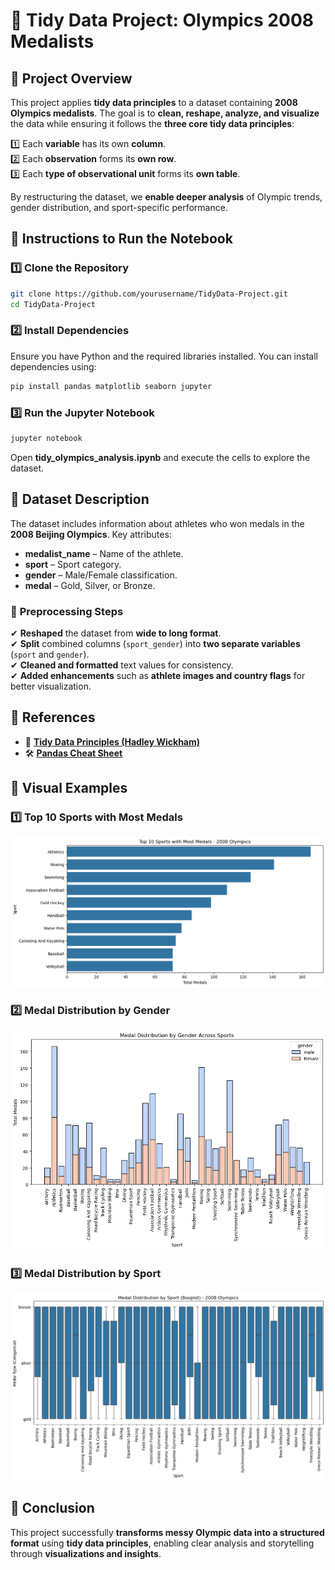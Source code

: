 # 🏅 Tidy Data Project: Olympics 2008 Medalists

## 📌 Project Overview
This project applies **tidy data principles** to a dataset containing **2008 Olympics medalists**. The goal is to **clean, reshape, analyze, and visualize** the data while ensuring it follows the **three core tidy data principles**:

1️⃣ Each **variable** has its own **column**.  
2️⃣ Each **observation** forms its **own row**.  
3️⃣ Each **type of observational unit** forms its **own table**.  

By restructuring the dataset, we **enable deeper analysis** of Olympic trends, gender distribution, and sport-specific performance.


## 📌 Instructions to Run the Notebook

### 1️⃣ **Clone the Repository**
```bash
git clone https://github.com/yourusername/TidyData-Project.git
cd TidyData-Project
```

### 2️⃣ **Install Dependencies**
Ensure you have Python and the required libraries installed. You can install dependencies using:
```bash
pip install pandas matplotlib seaborn jupyter
```

### 3️⃣ **Run the Jupyter Notebook**
```bash
jupyter notebook
```
Open **tidy_olympics_analysis.ipynb** and execute the cells to explore the dataset.


## 📌 Dataset Description

The dataset includes information about athletes who won medals in the **2008 Beijing Olympics**. Key attributes:

- **medalist_name** – Name of the athlete.  
- **sport** – Sport category.  
- **gender** – Male/Female classification.  
- **medal** – Gold, Silver, or Bronze.  

### 🔹 **Preprocessing Steps**
✔ **Reshaped** the dataset from **wide to long format**.  
✔ **Split** combined columns (`sport_gender`) into **two separate variables** (`sport` and `gender`).  
✔ **Cleaned and formatted** text values for consistency.  
✔ **Added enhancements** such as **athlete images and country flags** for better visualization.  


## 📌 References
- 📄 **[Tidy Data Principles (Hadley Wickham)](https://vita.had.co.nz/papers/tidy-data.pdf)**
- 🛠️ **[Pandas Cheat Sheet](https://pandas.pydata.org/Pandas_Cheat_Sheet.pdf)**


## 📌 Visual Examples

### **1️⃣ Top 10 Sports with Most Medals**
![Top Sports Bar Chart](images/Top%2010%20with%20Most%20Medals.png)

### **2️⃣ Medal Distribution by Gender**
![Medal Gender Distribution](images/Medal%20Distribution%20by%20Gender.png)

### **3️⃣ Medal Distribution by Sport**
![Medal Sport Distribution](images/Medal%20Distribution%20by%20Sport.png)


## 📌 Conclusion
This project successfully **transforms messy Olympic data into a structured format** using **tidy data principles**, enabling clear analysis and storytelling through **visualizations and insights**.